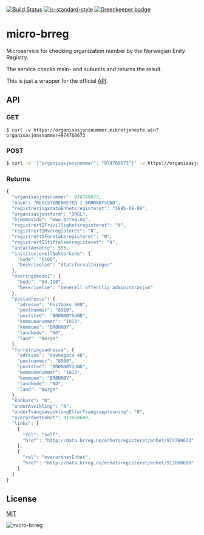 [![Build Status](https://travis-ci.org/zrrrzzt/micro-brreg.svg?branch=master)](https://travis-ci.org/zrrrzzt/micro-brreg)
[![js-standard-style](https://img.shields.io/badge/code%20style-standard-brightgreen.svg?style=flat)](https://github.com/feross/standard)
[![Greenkeeper badge](https://badges.greenkeeper.io/zrrrzzt/micro-brreg.svg)](https://greenkeeper.io/)

# micro-brreg

Microservice for checking organization number by the Norwegian Enity Registry.

The service checks main- and subunits and returns the result.

This is just a wrapper for the official [API](https://confluence.brreg.no/display/DBNPUB/API).

## API

### GET

```
$ curl -v https://organisasjonsnummer.mikrotjeneste.win?organisasjonsnummer=974760673
```

### POST

```sh
$ curl -d '{"organisasjonsnummer": "974760673"}' -v https://organisasjonsnummer.mikrotjeneste.win
```

### Returns

```JavaScript
{
  "organisasjonsnummer": 974760673,
  "navn": "REGISTERENHETEN I BRØNNØYSUND",
  "registreringsdatoEnhetsregisteret": "1995-08-09",
  "organisasjonsform": "ORGL",
  "hjemmeside": "www.brreg.no",
  "registrertIFrivillighetsregisteret": "N",
  "registrertIMvaregisteret": "N",
  "registrertIForetaksregisteret": "N",
  "registrertIStiftelsesregisteret": "N",
  "antallAnsatte": 555,
  "institusjonellSektorkode": {
    "kode": "6100",
    "beskrivelse": "Statsforvaltningen"
  },
  "naeringskode1": {
    "kode": "84.110",
    "beskrivelse": "Generell offentlig administrasjon"
  },
  "postadresse": {
    "adresse": "Postboks 900",
    "postnummer": "8910",
    "poststed": "BRØNNØYSUND",
    "kommunenummer": "1813",
    "kommune": "BRØNNØY",
    "landkode": "NO",
    "land": "Norge"
  },
  "forretningsadresse": {
    "adresse": "Havnegata 48",
    "postnummer": "8900",
    "poststed": "BRØNNØYSUND",
    "kommunenummer": "1813",
    "kommune": "BRØNNØY",
    "landkode": "NO",
    "land": "Norge"
  },
  "konkurs": "N",
  "underAvvikling": "N",
  "underTvangsavviklingEllerTvangsopplosning": "N",
  "overordnetEnhet": 912660680,
  "links": [
    {
      "rel": "self",
      "href": "http://data.brreg.no/enhetsregisteret/enhet/974760673"
    },
    {
      "rel": "overordnetEnhet",
      "href": "http://data.brreg.no/enhetsregisteret/enhet/912660680"
    }
  ]
}
```

## License

[MIT](LICENSE)

![micro-brreg](https://robots.kebabstudios.party/micro-brreg.png "Robohash image of micro-brreg")